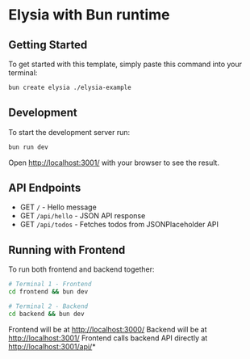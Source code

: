 # Elysia with Bun runtime

## Getting Started

To get started with this template, simply paste this command into your terminal:

```bash
bun create elysia ./elysia-example
```

## Development

To start the development server run:

```bash
bun run dev
```

Open <http://localhost:3001/> with your browser to see the result.

## API Endpoints

- GET `/` - Hello message
- GET `/api/hello` - JSON API response
- GET `/api/todos` - Fetches todos from JSONPlaceholder API

## Running with Frontend

To run both frontend and backend together:

```bash
# Terminal 1 - Frontend
cd frontend && bun dev

# Terminal 2 - Backend
cd backend && bun dev
```

Frontend will be at <http://localhost:3000/>
Backend will be at <http://localhost:3001/>
Frontend calls backend API directly at <http://localhost:3001/api/>*
